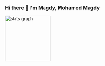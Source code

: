 ###

<h3 align="left">Hi there 👋 I'm Magdy, Mohamed Magdy</h3>

<div align="left">
  <img src="https://github-readme-stats-sigma-five.vercel.app/api?username=m7madmagdy&hide_title=false&hide_rank=false&show_icons=true&include_all_commits=true&count_private=true&disable_animations=false&theme=dracula&locale=en&hide_border=false" height="150" alt="stats graph"  />
</div>
